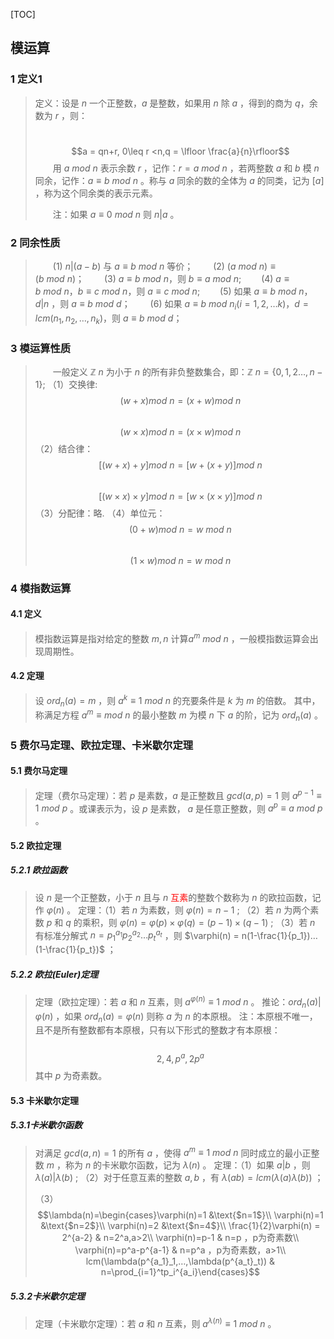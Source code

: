 [TOC]

## 模运算

### 1 定义1

> 定义：设是 $n$ 一个正整数，$a$ 是整数，如果用 $n$ 除 $a$ ，得到的商为 $q$，余数为 $r$ ，则：
>
> &emsp;&emsp;&emsp;&emsp;$$a = qn+r, 0\leq r <n,q = \lfloor \frac{a}{n}\rfloor$$
> &emsp;&emsp;用 $a\:mod\:n$ 表示余数 $r$ ，记作：$r=a\:mod\:n$ ，若两整数 $a$ 和 $b$ 模 $n$ 同余，记作：$a\equiv b\:mod\:n$ 。称与 $a$ 同余的数的全体为 $a$ 的同类，记为 $[a]$ ，称为这个同余类的表示元素。
>
> &emsp;&emsp;注：如果 $a\equiv 0\:mod\:n$ 则 $n|a$ 。



### 2 同余性质

> &emsp;&emsp;(1) $n|(a-b)$ 与 $a\equiv b\:mod\:n$ 等价；
> &emsp;&emsp;(2) $(a\:mod\:n)\equiv (b\:mod\:n)$；
> &emsp;&emsp;(3) $a\equiv b\:mod\:n$，则 $b\equiv a\:mod\:n$;
> &emsp;&emsp;(4) $a\equiv b\:mod\:n$，$b\equiv c\:mod\:n$，则 $a\equiv c\:mod\:n$;
> &emsp;&emsp;(5) 如果 $a\equiv b\:mod\:n$，$d|n$ ，则 $a\equiv b\:mod\:d$；
> &emsp;&emsp;(6) 如果 $a\equiv b\:mod\:n_i(i=1,2,…k)$，$d=lcm(n_1,n_2,…,n_k)$，则 $a\equiv b\:mod\:d$；



### 3 模运算性质

>&emsp;&emsp;一般定义 $\mathbb{Z}~n$ 为小于 $n$ 的所有非负整数集合，即：$\mathbb{Z}~n = \{0,1,2…,n-1\}$;
>（1）交换律: 
>&emsp;&emsp;&emsp;&emsp;$$ (w+x)mod\:n=(x+w)mod\:n $$
>&emsp;&emsp;&emsp;&emsp;$$ (w\times x)mod\:n=(x\times w)mod\:n $$
>（2）结合律：
>&emsp;&emsp;&emsp;&emsp;$$[ (w+x)+y ]mod\:n=[w+(x+y)]mod\:n $$
>&emsp;&emsp;&emsp;&emsp;$$[ (w\times x)\times y ]mod\:n=[ w\times(x\times y)]mod\:n $$
>（3）分配律：略.
>（4）单位元：
>&emsp;&emsp;&emsp;&emsp;$$ (0+w)mod\:n=w\:mod\:n $$
>&emsp;&emsp;&emsp;&emsp;$$ (1\times w)mod\:n=w\:mod\:n $$



### 4 模指数运算

#### 4.1 定义

>模指数运算是指对给定的整数 $m,n$ 计算$a^m\:mod\:n$ ，一般模指数运算会出现周期性。

#### 4.2 定理

>设 ${ord}_n(a)=m$ ，则 $a^k\equiv 1\:mod\:n$ 的充要条件是 $k$ 为 $m$ 的倍数。
>其中，称满足方程 $a^m\equiv mod\:n$ 的最小整数 $m$ 为模 $n$ 下 $a$ 的阶，记为 ${ord}_n(a)$ 。



### 5 费尔马定理、欧拉定理、卡米歇尔定理

#### 5.1 费尔马定理

> 定理（费尔马定理）：若 $p$ 是素数，$a$ 是正整数且 $gcd(a,p)=1$ 则 $a^{p-1}\equiv 1\:mod\:p$ 。或课表示为，设 $p$ 是素数， $a$ 是任意正整数，则 $a^p\equiv a\:mod\:p$ 。



#### 5.2 欧拉定理

##### 5.2.1 欧拉函数

> 设 $n$ 是一个正整数，小于 $n$ 且与 $n$ <font color = "red">互素</font>的整数个数称为 $n$ 的欧拉函数，记作 $\varphi(n)$ 。
> 定理：（1）若 $n$ 为素数，则 $\varphi(n)=n-1$ ;
> （2）若 $n$ 为两个素数 $p$ 和 $q$ 的乘积，则 $\varphi(n)=\varphi(p)\times\varphi(q)=(p-1)\times (q-1)$ ;
> （3）若 $n$ 有标准分解式 $n  = p^{a_1}_{1}p^{a_2}_{2}…p^{a_t}_{t}$ ，则  $\varphi(n) = n(1-\frac{1}{p_1})…(1-\frac{1}{p_t})$ ；

##### 5.2.2 欧拉(Euler)定理

> 定理（欧拉定理）：若 $a$ 和 $n$ 互素，则 $a^{\varphi(n)}\equiv 1\:mod\:n$ 。
> 推论：${ord}_n(a)|\varphi(n)$ ，如果  ${ord}_n(a)=\varphi(n)$ 则称 $a$ 为 $n$  的本原根。
> 注：本原根不唯一，且不是所有整数都有本原根，只有以下形式的整数才有本原根：
> &emsp;&emsp;&emsp;&emsp;&emsp;&emsp;$$2,4,p^a,2p^a$$ 
> 其中 $p$ 为奇素数。

#### 5.3 卡米歇尔定理

##### 5.3.1卡米歇尔函数

> 对满足 $gcd(a,n)=1$ 的所有 $a$ ，使得 $a^m\equiv 1\:mod\:n$ 同时成立的最小正整数 $m$ ，称为 $n$ 的卡米歇尔函数，记为 $\lambda(n)$ 。
> 定理：（1）如果 $a|b$ ，则 $\lambda(a)|\lambda(b)$ ;
> （2）对于任意互素的整数 $a,b$ ，有 $\lambda(ab)=lcm(\lambda(a)\lambda(b))$ ；
>
> （3）$$\lambda(n)=\begin{cases}\varphi(n)=1 &\text{$n=1$}\\ \varphi(n)=1 &\text{$n=2$}\\ \varphi(n)=2 &\text{$n=4$}\\ \frac{1}{2}\varphi(n) = 2^{a-2} & n=2^a,a>2\\ \varphi(n)=p-1 & n=p ，p为奇素数\\ \varphi(n)=p^a-p^{a-1} & n=p^a ，p为奇素数，a>1\\ lcm(\lambda(p^{a_1}_1,…,\lambda(p^{a_t}_t)) & n=\prod_{i=1}^tp_i^{a_i}\end{cases}$$ 

##### 5.3.2卡米歇尔定理

> 定理（卡米歇尔定理）：若 $a$ 和 $n$ 互素，则 $a^{\lambda(n)}\equiv 1\:mod\:n$ 。